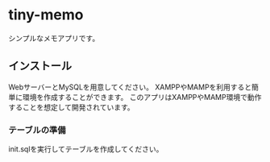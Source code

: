 # tiny-memo
シンプルなメモアプリです。

## インストール

WebサーバーとMySQLを用意してください。
XAMPPやMAMPを利用すると簡単に環境を作成することができます。
このアプリはXAMPPやMAMP環境で動作することを想定して開発されています。

### テーブルの準備
init.sqlを実行してテーブルを作成してください。

